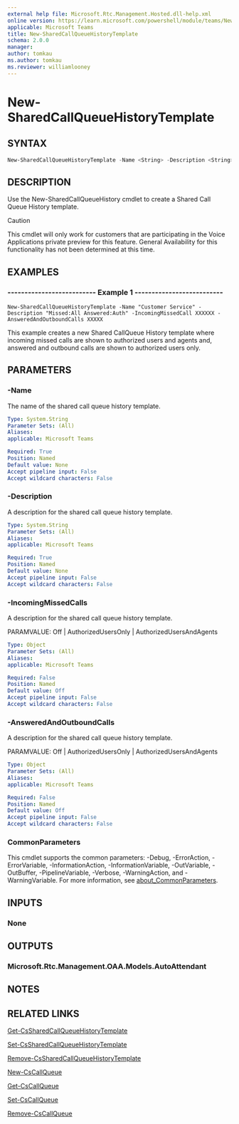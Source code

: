 ```yaml
---
external help file: Microsoft.Rtc.Management.Hosted.dll-help.xml
online version: https://learn.microsoft.com/powershell/module/teams/New-SharedCallQueueHistoryTemplate
applicable: Microsoft Teams
title: New-SharedCallQueueHistoryTemplate
schema: 2.0.0
manager: 
author: tomkau
ms.author: tomkau
ms.reviewer: williamlooney
---
```


# New-SharedCallQueueHistoryTemplate

## SYNTAX

```powershell
New-SharedCallQueueHistoryTemplate -Name <String> -Description <String> [-IncomingMissedCalls <Object>] [-AnsweredAndOutboundCalls <Object>] 
``` 

## DESCRIPTION
Use the New-SharedCallQueueHistory cmdlet to create a Shared Call Queue History template.

> [!CAUTION]
> This cmdlet will only work for customers that are participating in the Voice Applications private preview for this feature. General Availability for this functionality has not been determined at this time.

## EXAMPLES

### -------------------------- Example 1 --------------------------
```
New-SharedCallQueueHistoryTemplate -Name "Customer Service" -Description "Missed:All Answered:Auth" -IncomingMissedCall XXXXXX -AnsweredAndOutboundCalls XXXXX
```

This example creates a new Shared CallQueue History template where incoming missed calls are shown to authorized users and agents and, answered and outbound calls are shown to authorized users only.

## PARAMETERS

### -Name
The name of the shared call queue history template.

```yaml
Type: System.String
Parameter Sets: (All)
Aliases:
applicable: Microsoft Teams

Required: True
Position: Named
Default value: None
Accept pipeline input: False
Accept wildcard characters: False
```

### -Description
A description for the shared call queue history template.

```yaml
Type: System.String
Parameter Sets: (All)
Aliases:
applicable: Microsoft Teams

Required: True
Position: Named
Default value: None
Accept pipeline input: False
Accept wildcard characters: False
```

### -IncomingMissedCalls
A description for the shared call queue history template.

PARAMVALUE: Off | AuthorizedUsersOnly | AuthorizedUsersAndAgents

```yaml
Type: Object
Parameter Sets: (All)
Aliases:
applicable: Microsoft Teams

Required: False
Position: Named
Default value: Off
Accept pipeline input: False
Accept wildcard characters: False
```

### -AnsweredAndOutboundCalls
A description for the shared call queue history template.

PARAMVALUE: Off | AuthorizedUsersOnly | AuthorizedUsersAndAgents

```yaml
Type: Object
Parameter Sets: (All)
Aliases:
applicable: Microsoft Teams

Required: False
Position: Named
Default value: Off
Accept pipeline input: False
Accept wildcard characters: False
```

### CommonParameters
This cmdlet supports the common parameters: -Debug, -ErrorAction, -ErrorVariable, -InformationAction, -InformationVariable, -OutVariable, -OutBuffer, -PipelineVariable, -Verbose, -WarningAction, and -WarningVariable. For more information, see [about_CommonParameters](https://go.microsoft.com/fwlink/?LinkID=113216).

## INPUTS

### None

## OUTPUTS

### Microsoft.Rtc.Management.OAA.Models.AutoAttendant

## NOTES

## RELATED LINKS

[Get-CsSharedCallQueueHistoryTemplate](./Get-CsSharedCallQueueHistoryTemplate.md)

[Set-CsSharedCallQueueHistoryTemplate](./Set-CsSharedCallQueueHistoryTemplate.md)

[Remove-CsSharedCallQueueHistoryTemplate](./Remove-CsSharedCallQueueHistoryTemplate.md)

[New-CsCallQueue](./New-CsCallQueue.md)

[Get-CsCallQueue](./Get-CsCallQueue.md)

[Set-CsCallQueue](./Set-CsCallQueue.md)

[Remove-CsCallQueue](./Remove-CsCallQueue.md)



